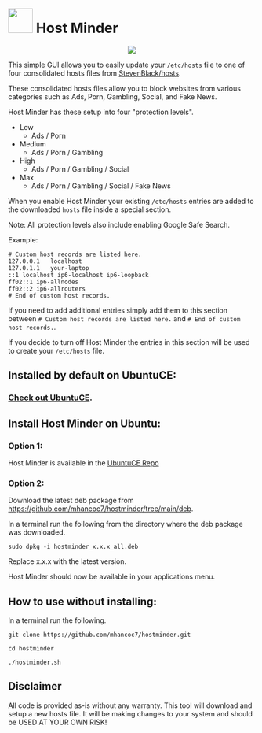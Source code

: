 <h1><img src="https://raw.githubusercontent.com/mhancoc7/hostminder/main/hostminder.png" height="50" /> Host Minder</h1>

<center><img src="https://raw.githubusercontent.com/mhancoc7/hostminder/main/hostminder-window.png" /></center>

This simple GUI allows you to easily update your `/etc/hosts` file to one of four consolidated hosts files
from [StevenBlack/hosts](https://github.com/StevenBlack/hosts).

These consolidated hosts files allow you to block websites from various categories such as Ads, Porn, Gambling, Social,
and Fake News.

Host Minder has these setup into four "protection levels".

* Low
    * Ads / Porn
* Medium
    * Ads / Porn / Gambling
* High
    * Ads / Porn / Gambling / Social
* Max
    * Ads / Porn / Gambling / Social / Fake News

When you enable Host Minder your existing `/etc/hosts` entries are added to the downloaded `hosts` file inside a special
section.

Note: All protection levels also include enabling Google Safe Search.

Example:

```
# Custom host records are listed here.
127.0.0.1	localhost
127.0.1.1	your-laptop
::1	localhost ip6-localhost ip6-loopback
ff02::1 ip6-allnodes
ff02::2 ip6-allrouters
# End of custom host records.
```

If you need to add additional entries simply add them to this section between `# Custom host records are listed here.`
and `# End of custom host records.`.

If you decide to turn off Host Minder the entries in this section will be used to create your `/etc/hosts` file.

## Installed by default on UbuntuCE:

### [Check out UbuntuCE](https://ubuntuce.com/).

## Install Host Minder on Ubuntu:

### Option 1:

Host Minder is available in the [UbuntuCE Repo](https://github.com/mhancoc7/repo.ubuntuce.com#readme)

### Option 2:

Download the latest deb package from https://github.com/mhancoc7/hostminder/tree/main/deb.

In a terminal run the following from the directory where the deb package was downloaded.

```sudo dpkg -i hostminder_x.x.x_all.deb```

Replace x.x.x with the latest version.

Host Minder should now be available in your applications menu.

## How to use without installing:

In a terminal run the following.

```git clone https://github.com/mhancoc7/hostminder.git```

```cd hostminder```

```./hostminder.sh```

## Disclaimer

All code is provided as-is without any warranty. This tool will download and setup a new hosts file. It will be making
changes to your system and should be USED AT YOUR OWN RISK!

